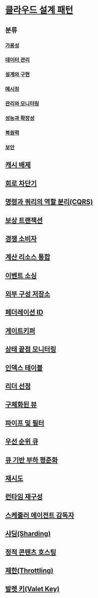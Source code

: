 # [클라우드 설계 패턴](./index.md)

## 분류
### [가용성](./category/availability.md)
### [데이터 관리](./category/data-management.md)
### [설계와 구현](./category/design-implementation.md)
### [메시징](./category/messaging.md)
### [관리와 모니터링](./category/management-monitoring.md)
### [성능과 확장성](./category/performance-scalability.md)
### [복원력](./category/resiliency.md)
### [보안](./category/security.md)

## [캐시 배제](./cache-aside.md)
## [회로 차단기](./circuit-breaker.md)
## [명령과 쿼리의 역할 분리(CQRS)](./cqrs.md)
## [보상 트랜잭션](./compensating-transaction.md)
## [경쟁 소비자](./competing-consumers.md)
## [계산 리소스 통합](./compute-resource-consolidation.md)
## [이벤트 소싱](./event-sourcing.md)
## [외부 구성 저장소](./external-configuration-store.md)
## [페더레이션 ID](./federated-identity.md)
## [게이트키퍼](./gatekeeper.md)
## [상태 끝점 모니터링](./health-endpoint-monitoring.md)
## [인덱스 테이블](./index-table.md)
## [리더 선정](./leader-election.md)
## [구체화된 뷰](./materialized-view.md)
## [파이프 및 필터](./pipes-and-filters.md)
## [우선 순위 큐](./priority-queue.md)
## [큐 기반 부하 평준화](./queue-based-load-leveling.md)
## [재시도](./retry.md)
## [런타임 재구성](./runtime-reconfiguration.md)
## [스케줄러 에이전트 감독자](./scheduler-agent-supervisor.md)
## [샤딩(Sharding)](./sharding.md)
## [정적 콘텐츠 호스팅](./static-content-hosting.md)
## [제한(Throttling)](./throttling.md)
## [발렛 키(Valet Key)](./valet-key.md)
